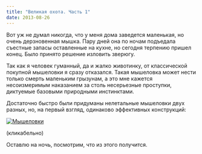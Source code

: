 ```yaml
---
title: "Великая охота. Часть 1"
date: 2013-08-26
---
```


Вот уж не думал никогда, что у меня дома заведется маленькая, но очень дерзновенная мышка. Пару дней она по ночам подъедала съестные запасы оставленные на кухне, но сегодня терпению пришел конец. Было принято решение изловить зверюгу.

Так как я человек гуманный, да и жалко животинку, от классической покупной мышеловки я сразу отказался. Такая мышеловка может нести только смерть маленьким грызунам, а это мне кажется несоизмеримым наказанием за столь несерьезные проступки, диктуемые базовыми природными инстинктами.

Достаточно быстро были придуманы нелетальные мышеловки двух разных, но, на первый взгляд, одинаково эффективных конструкций: 

[![Мышеловки](http://img.youtube.com/vi/milLGlbPhlA/0.jpg)](http://www.youtube.com/watch?v=milLGlbPhlA)

(кликабельно)

Оставлю на ночь, посмотрим, что из этого получится.
